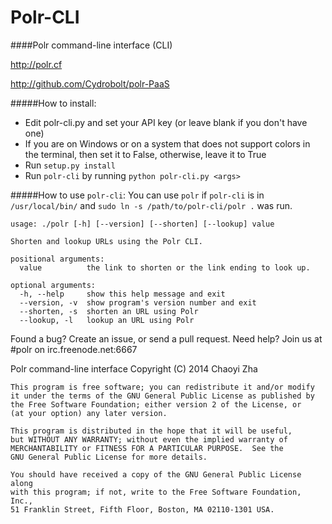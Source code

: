 Polr-CLI
========

####Polr command-line interface (CLI)

http://polr.cf

http://github.com/Cydrobolt/polr-PaaS


#####How to install:

 - Edit polr-cli.py and set your API key (or leave blank if you don't have one)
 - If you are on Windows or on a system that does not support colors in the terminal, then set it to False, otherwise, leave it to True
 - Run `setup.py install`
 - Run `polr-cli` by running `python polr-cli.py <args>`

#####How to use `polr-cli`:
You can use `polr` if `polr-cli` is in `/usr/local/bin/` and `sudo ln -s /path/to/polr-cli/polr .` was run.
```
usage: ./polr [-h] [--version] [--shorten] [--lookup] value

Shorten and lookup URLs using the Polr CLI.

positional arguments:
  value          the link to shorten or the link ending to look up.

optional arguments:
  -h, --help     show this help message and exit
  --version, -v  show program's version number and exit
  --shorten, -s  shorten an URL using Polr
  --lookup, -l   lookup an URL using Polr
```

Found a bug? Create an issue, or send a pull request.
Need help? Join us at #polr on irc.freenode.net:6667

Polr command-line interface
    Copyright (C) 2014 Chaoyi Zha

    This program is free software; you can redistribute it and/or modify
    it under the terms of the GNU General Public License as published by
    the Free Software Foundation; either version 2 of the License, or
    (at your option) any later version.

    This program is distributed in the hope that it will be useful,
    but WITHOUT ANY WARRANTY; without even the implied warranty of
    MERCHANTABILITY or FITNESS FOR A PARTICULAR PURPOSE.  See the
    GNU General Public License for more details.

    You should have received a copy of the GNU General Public License along
    with this program; if not, write to the Free Software Foundation, Inc.,
    51 Franklin Street, Fifth Floor, Boston, MA 02110-1301 USA.
